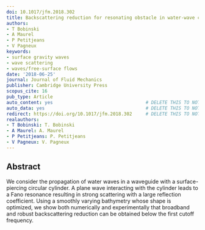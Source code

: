 ```yaml
---
doi: 10.1017/jfm.2018.302
title: Backscattering reduction for resonating obstacle in water-wave channel
authors:
- T Bobinski
- A Maurel
- P Petitjeans
- V Pagneux
keywords:
- surface gravity waves
- wave scattering
- waves/free-surface flows
date: '2018-06-25'
journal: Journal of Fluid Mechanics
publisher: Cambridge University Press
scopus_cite: 16
pub_type: Article
auto_content: yes                                  # DELETE THIS TO NOT AUTO GENERATE CONTENT
auto_data: yes                                     # DELETE THIS TO NOT AUTO GENERATE METADATA
redirect: https://doi.org/10.1017/jfm.2018.302     # DELETE THIS TO NOT REDIRECT
realauthors:
- T Bobinski: T. Bobinski
- A Maurel: A. Maurel
- P Petitjeans: P. Petitjeans
- V Pagneux: V. Pagneux
---
```



## Abstract
We consider the propagation of water waves in a waveguide with a surface-piercing circular cylinder. A plane wave interacting with the cylinder leads to a Fano resonance resulting in strong scattering with a large reflection coefficient. Using a smoothly varying bathymetry whose shape is optimized, we show both numerically and experimentally that broadband and robust backscattering reduction can be obtained below the first cutoff frequency.
